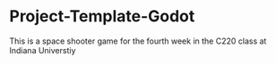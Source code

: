 # Project-Template-Godot

This is a space shooter game for the fourth week in the C220 class at Indiana Universtiy 

